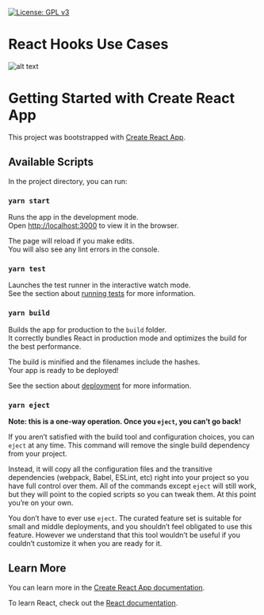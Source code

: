 [![License: GPL v3](https://img.shields.io/badge/License-GPLv3-blue.svg)](https://www.gnu.org/licenses/gpl-3.0)

# React Hooks Use Cases

![alt text](https://lh3.googleusercontent.com/ST7t62XicmySa-OkFGzLR-nHF5qRbN27MUGQC40mwp3-064tKOXHMUzvTDqkw05qX72onwTJuyQL3RL6cZdHw49E6-Mz82J0u_u5BtMkv11bw8-fBvd9VmaCygSsutUOMiukWDLNf_LoG45Y9-f_LGuvTnuPm1i0udynFznW2M2av51xQNHc7RkkqyxR3zMBj662Ks4n4HkacEJyj-wBwOFfDbsEuMucsRX7jc7byS3DTyo0elYMjZPWVwTNRKeYe9HGv4s9RZuOWYiDiV-Z1MbvSx9A8GG-SNB58q4frrJd7CaBZn-tsWKzLkUhHMyTtqE0PUF3zXeuPM2qO1KEYoLYVSmprSL6lxbdCzO1h_dFkYpuouOR7XUBHNWorK1LcL0kkvXxb4uW2c2ZT-PQdbRh5AVvwe-4al7Lf25trIQXPg2Kj99p6oZqNq0NZX5cg-6zj1K0UHId7Hz3UYPwsORnnhJ8_uKQ9wY1lBefipQ8--7o3k9CJiIRsbqcUPhexC6y3R2T1uZrGwYYGWRVzum2KbdqzhcK_Mi7GMKv1UbGXpG5hryySbgYdMimWX05PDgZUkQVT-PIqFEPPBP30MpTgAK9beMWIDaupATNhjpEowR049amSueJUtoOPPrRKwbOKR7NJBNUrbOZ3LK2RMFPJ-WvtYuSf07TgjqXe1Kh5Rd1xX6Vfo224qcKDbOW7_ntzWOaRErD9aZ-xotvCVqs=w912-h639-no?authuser=0)

# Getting Started with Create React App

This project was bootstrapped with [Create React App](https://github.com/facebook/create-react-app).

## Available Scripts

In the project directory, you can run:

### `yarn start`

Runs the app in the development mode.\
Open [http://localhost:3000](http://localhost:3000) to view it in the browser.

The page will reload if you make edits.\
You will also see any lint errors in the console.

### `yarn test`

Launches the test runner in the interactive watch mode.\
See the section about [running tests](https://facebook.github.io/create-react-app/docs/running-tests) for more information.

### `yarn build`

Builds the app for production to the `build` folder.\
It correctly bundles React in production mode and optimizes the build for the best performance.

The build is minified and the filenames include the hashes.\
Your app is ready to be deployed!

See the section about [deployment](https://facebook.github.io/create-react-app/docs/deployment) for more information.

### `yarn eject`

**Note: this is a one-way operation. Once you `eject`, you can’t go back!**

If you aren’t satisfied with the build tool and configuration choices, you can `eject` at any time. This command will remove the single build dependency from your project.

Instead, it will copy all the configuration files and the transitive dependencies (webpack, Babel, ESLint, etc) right into your project so you have full control over them. All of the commands except `eject` will still work, but they will point to the copied scripts so you can tweak them. At this point you’re on your own.

You don’t have to ever use `eject`. The curated feature set is suitable for small and middle deployments, and you shouldn’t feel obligated to use this feature. However we understand that this tool wouldn’t be useful if you couldn’t customize it when you are ready for it.

## Learn More

You can learn more in the [Create React App documentation](https://facebook.github.io/create-react-app/docs/getting-started).

To learn React, check out the [React documentation](https://reactjs.org/).
